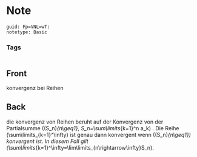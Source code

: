 # Note
```
guid: Fp=VNL=wT:
notetype: Basic
```

### Tags
```
```

## Front
konvergenz bei Reihen

## Back
die konvergenz von Reihen beruht auf der Konvergenz von der Partialsumme \((S_n)_{n\geq1}, S_n=\sum\limits_{k=1}^n a_k\) . 
Die Reihe \(\sum\limits_{k=1}^\infty\) ist genau dann konvergent wenn \((S_n)_{n\geq1}\) konvergent ist. In diesem Fall gilt \(\sum\limits_{k=1}^\infty=\lim\limits_{n\rightarrow\infty}S_n\).
